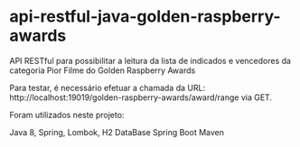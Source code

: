 # api-restful-java-golden-raspberry-awards
API RESTful para possibilitar a leitura da lista de indicados e vencedores da categoria Pior Filme do Golden Raspberry Awards

Para testar, é necessário efetuar a chamada da URL: http://localhost:19019/golden-raspberry-awards/award/range via GET.

Foram utilizados neste projeto:

Java 8,
Spring,
Lombok,
H2 DataBase
Spring Boot
Maven
